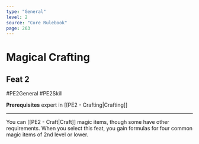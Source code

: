 ```yaml
---
type: "General"
level: 2
source: "Core Rulebook"
page: 263
---
```

# Magical Crafting
## Feat 2
#PE2General #PE2Skill 

**Prerequisites** expert in [[PE2 - Crafting|Crafting]]

---
You can [[PE2 - Craft|Craft]] magic items, though some have other requirements. When you select this feat, you gain formulas for four common magic items of 2nd level or lower.